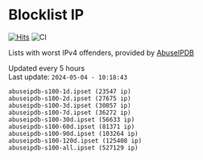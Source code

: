 # Blocklist IP

[![Hits](https://hits.seeyoufarm.com/api/count/incr/badge.svg?url=https%3A%2F%2Fgithub.com%2Fborestad%2Fblocklist-ip%2F&count_bg=%2379C83D&title_bg=%23555555&icon=&icon_color=%23E7E7E7&title=hits&edge_flat=false)](https://hits.seeyoufarm.com)  ![CI](https://img.shields.io/github/workflow/status/borestad/blocklist-ip/CI?style=flat-square)

Lists with worst IPv4 offenders, provided by [AbuseIPDB](https://www.abuseipdb.com/)

<!-- FOOTER-PLACEHOLDER -->
Updated every 5 hours<br>
Last update: `2024-05-04 - 10:18:43`
```
abuseipdb-s100-1d.ipset (23547 ip)
abuseipdb-s100-2d.ipset (27675 ip)
abuseipdb-s100-3d.ipset (30057 ip)
abuseipdb-s100-7d.ipset (36272 ip)
abuseipdb-s100-30d.ipset (56633 ip)
abuseipdb-s100-60d.ipset (81371 ip)
abuseipdb-s100-90d.ipset (103264 ip)
abuseipdb-s100-120d.ipset (125408 ip)
abuseipdb-s100-all.ipset (527129 ip)
```
